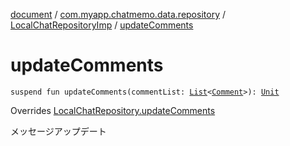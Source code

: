 [document](../../index.md) / [com.myapp.chatmemo.data.repository](../index.md) / [LocalChatRepositoryImp](index.md) / [updateComments](./update-comments.md)

# updateComments

`suspend fun updateComments(commentList: `[`List`](https://kotlinlang.org/api/latest/jvm/stdlib/kotlin.collections/-list/index.html)`<`[`Comment`](../../com.myapp.chatmemo.domain.model.value/-comment/index.md)`>): `[`Unit`](https://kotlinlang.org/api/latest/jvm/stdlib/kotlin/-unit/index.html)

Overrides [LocalChatRepository.updateComments](../../com.myapp.chatmemo.domain.repository/-local-chat-repository/update-comments.md)

メッセージアップデート

